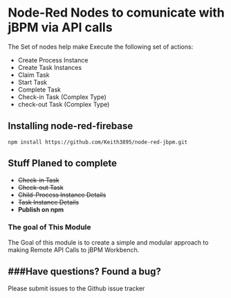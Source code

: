 # Node-Red Nodes to comunicate with jBPM via API calls
The Set of nodes help make Execute the following set of actions:
* Create Process Instance
* Create Task Instances
* Claim Task
* Start Task
* Complete Task
* Check-in Task (Complex Type)
* check-out Task (Complex Type)

Installing node-red-firebase
----------------------------
    
    npm install https://github.com/Keith3895/node-red-jbpm.git

## Stuff Planed to complete
* ~~Check-in Task~~
* ~~Check-out Task~~
* ~~Child-Process Instance Details~~
* ~~Task Instance Details~~
* **Publish on npm**

### The goal of This Module
The Goal of this module is to create a simple and modular approach to making Remote API Calls to jBPM Workbench.

###Have questions?  Found a bug?
-----------------------------
Please submit issues to the Github issue tracker